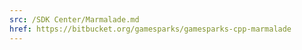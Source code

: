 ```yaml
---
src: /SDK Center/Marmalade.md
href: https://bitbucket.org/gamesparks/gamesparks-cpp-marmalade
---
```

